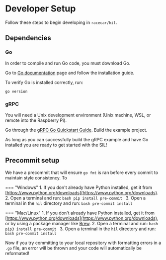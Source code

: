 # Developer Setup

Follow these steps to begin developing in `racecar/hil`.

## Dependencies

### Go
In order to compile and run Go code, you must download Go.

Go to [Go documentation](https://go.dev/doc/install) page and follow the installation guide.

To verify Go is installed correctly, run:

```bash
go version
```

### gRPC
You will need a Unix development environment (Unix machine, WSL, or remote into the Raspberry Pi).

Go through the [gRPC Go Quickstart Guide](https://grpc.io/docs/languages/go/quickstart/). Build the example project.

As long as you can successfully build the gRPC example and have Go installed you are ready to get started with the SIL!

## Precommit setup

We have a precommit that will ensure `go fmt` is ran before every commit to maintain style consistency. To 

=== "Windows"
    1. If you don't already have Python installed, get it from [https://www.python.org/downloads](https://www.python.org/downloads).
    2. Open a terminal and run:
    ```bash
    pip install pre-commit
    ```
    3. Open a terminal in the `hil` directory and run:
    ```bash
    pre-commit install
    ```


=== "Mac/Linux"
    1. If you don't already have Python installed, get it from [https://www.python.org/downloads](https://www.python.org/downloads), or by using a package manager like [Brew](https://docs.brew.sh).
    2. Open a terminal and run:
    ```bash
    pip3 install pre-commit
    ```
    3. Open a terminal in the `hil` directory and run:
    ```bash
    pre-commit install
    ```

Now if you try committing to your local repository with formatting errors in a `.go` file, an error will be thrown and your code will automatically be reformated!
